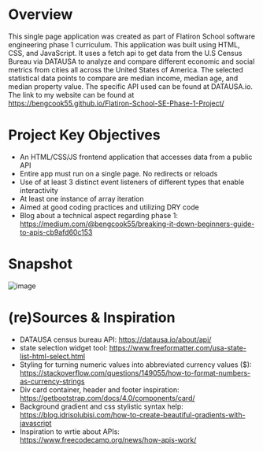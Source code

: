 # Overview

This single page application was created as part of Flatiron School software engineering phase 1 curriculum. This application was built using HTML, CSS, and JavaScript. It uses a fetch api to get data from the U.S Census Bureau via DATAUSA to analyze and compare different economic and social metrics from  cities all across the United States of America. The selected statistical data points to compare are median income, median age, and median property value. The specific API used can be found at DATAUSA.io. The link to my website can be found at https://bengcook55.github.io/Flatiron-School-SE-Phase-1-Project/

# Project Key Objectives
- An HTML/CSS/JS frontend application that accesses data from a public API
- Entire app must run on a single page. No redirects or reloads
- Use of at least 3 distinct event listeners of different types that enable interactivity
- At least one instance of array iteration 
- Aimed at good coding practices and utilizing DRY code 
- Blog about a technical aspect regarding phase 1: https://medium.com/@bengcook55/breaking-it-down-beginners-guide-to-apis-cb9afd60c153

# Snapshot 
![image](https://user-images.githubusercontent.com/113315446/213072383-c42d4244-89c0-420e-93af-5387e922ec46.png)

# (re)Sources & Inspiration
- DATAUSA census bureau API: https://datausa.io/about/api/
- state selection widget tool: https://www.freeformatter.com/usa-state-list-html-select.html
- Styling for turning numeric values into abbreviated currency values ($): https://stackoverflow.com/questions/149055/how-to-format-numbers-as-currency-strings
- Div card container, header and footer inspiration: https://getbootstrap.com/docs/4.0/components/card/
- Background gradient and css stylistic syntax help: https://blog.idrisolubisi.com/how-to-create-beautiful-gradients-with-javascript
- Inspiration to wrtie about APIs: https://www.freecodecamp.org/news/how-apis-work/ 